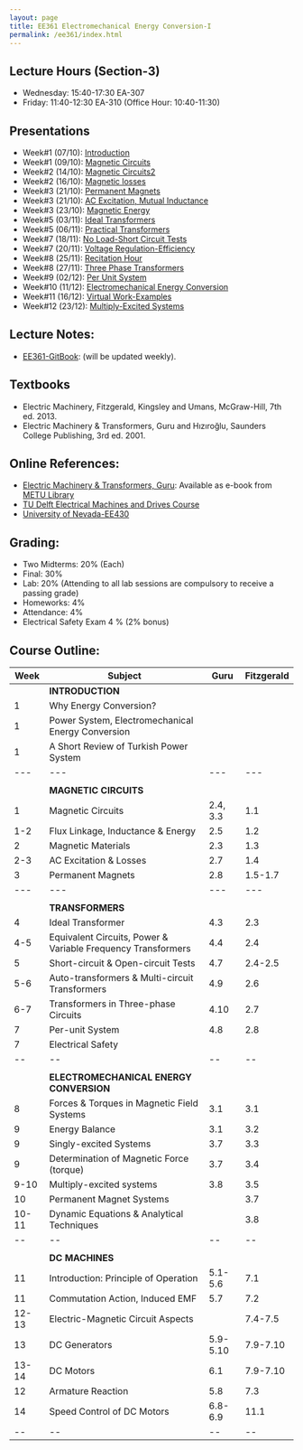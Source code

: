 ```yaml
---
layout: page
title: EE361 Electromechanical Energy Conversion-I
permalink: /ee361/index.html
---
```


## Lecture Hours (Section-3)
- Wednesday: 15:40-17:30 EA-307
- Friday: 11:40-12:30 EA-310 (Office Hour: 10:40-11:30)

## Presentations

- Week#1 (07/10): [Introduction](/presentations/ee361_intro.html)
- Week#1 (09/10): [Magnetic Circuits](/presentations/ee361_magnetic_circuits.html)
- Week#2 (14/10): [Magnetic Circuits2](/presentations/ee361_magnetic_circuits2.html)
- Week#2 (16/10): [Magnetic losses](/presentations/ee361_hystresis_losses.html)
- Week#3 (21/10): [Permanent Magnets](/presentations/ee361_magnets.html)
- Week#3 (21/10): [AC Excitation, Mutual Inductance](/presentations/ee361_ac_excitation.html)
- Week#3 (23/10): [Magnetic Energy](/presentations/ee361_magnetic_energy.html)
- Week#5 (03/11): [Ideal Transformers](/presentations/ee361_ideal_transformers.html)
- Week#5 (06/11): [Practical Transformers](/presentations/ee361_practical_transformers.html)
- Week#7 (18/11): [No Load-Short Circuit Tests](/presentations/ee361_no_load_short_circuit.html)
- Week#7 (20/11): [Voltage Regulation-Efficiency](/presentations/ee361_voltage_regulation.html)
- Week#8 (25/11): [Recitation Hour](/presentations/ee361_recitation.html)
- Week#8 (27/11): [Three Phase Transformers](/presentations/ee361_3phase_transformers.html	)
- Week#9 (02/12): [Per Unit System](/presentations/ee361_per_unit.html)
- Week#10 (11/12): [Electromechanical Energy Conversion](/presentations/ee361_electromechanical_conversion.html)
- Week#11 (16/12): [Virtual Work-Examples](/presentations/ee361_virtual_work.html)
- Week#12 (23/12): [Multiply-Excited Systems](/presentations/ee361_multiply_excited.html)


<!--
If you're clever enough to see this page, you are free to have a look at all presentations, which will be updated in the following weeks.



- Week#11 (10/12): [DC Machines](/presentations/ee361_dc_machine.html)
- Week#12 (15/12): [DC Machines-2](/presentations/ee361_dc_machine2.html)
- Week#13 (22/12): [DC Machine Types](/presentations/ee361_dc_machine_types.html)
- Week#13 (24/12): [DC Motors](/presentations/ee361_dc_motors.html)
- Week#14 (29/12): [Speed Control of DC Motors](/presentations/ee361_dc_motors_speed_control.html)
-->

## Lecture Notes:
- [EE361-GitBook](http://ozank.gitbooks.io/ee361): (will be updated weekly).

<!--
## Solved Problems
- [Magnetic Circuits](/files/ee361_solved_problems_1.pdf)
- [HMW#1-2010](/files/ee361_solved_problems_1a.pdf)-[HMW#1 Solutions](/files/ee361_solved_problems_1a_solutions.pdf)
- [Transformers](/files/ee361_solved_problems_2.pdf)
-->

## Textbooks
- Electric Machinery, Fitzgerald, Kingsley and Umans, McGraw-Hill, 7th ed. 2013.
- Electric Machinery & Transformers, Guru and Hızıroğlu, Saunders College Publishing, 3rd ed. 2001.

## Online References:
- [Electric Machinery & Transformers, Guru](http://library.metu.edu.tr/search~S4?/aguru/aguru/1,20,35,B/l856~b1417325&FF=aguru+bhag+s&4,,4,1,0/indexsort=-): Available as e-book from [METU Library](http://library.metu.edu.tr/search~S4?/aguru/aguru/1%2C20%2C35%2CB/frameset&FF=aguru+bhag+s&4%2C%2C4/indexsort=-)
- [TU Delft Electrical Machines and Drives Course](http://ocw.tudelft.nl/courses/master-electrical-engineering/electrical-machines-and-drives/lectures/)
- [University of Nevada-EE430](http://www.egr.unlv.edu/~eebag/teaching.html)

## Grading:
- Two Midterms: 20% (Each)
- Final: 30%
- Lab: 20% (Attending to all lab sessions are compulsory to receive a passing grade)
- Homeworks: 4%
- Attendance: 4%
- Electrical Safety Exam 4 % (2% bonus)

## Course Outline:

| Week | Subject |Guru | Fitzgerald |
| -- | -- | -- | -- |
| |**INTRODUCTION** |||
| 1 | Why Energy Conversion? |  |  |
| 1 | Power System, Electromechanical Energy Conversion |  |  |
| 1 | A Short Review of Turkish Power System |  |  |
| --- | --- | --- | --- |
|  |  |  |  |
| |**MAGNETIC CIRCUITS** |||
| 1 | Magnetic Circuits | 2.4, 3.3 | 1.1 |
| 1-2 | Flux Linkage, Inductance & Energy| 2.5 | 1.2 |
| 2 | Magnetic Materials | 2.3 | 1.3 |
| 2-3 | AC Excitation & Losses | 2.7 | 1.4 |
| 3 | Permanent Magnets | 2.8 | 1.5-1.7 |
| --- | --- | --- | --- |
|  |  |  |  |
| | **TRANSFORMERS** | | |
| 4 | Ideal Transformer | 4.3 | 2.3 |
| 4-5 | Equivalent Circuits, Power & Variable Frequency Transformers | 4.4 | 2.4 |
| 5 | Short-circuit & Open-circuit Tests | 4.7 | 2.4-2.5 |
| 5-6 | Auto-transformers & Multi-circuit Transformers | 4.9 | 2.6 |
| 6-7 | Transformers in Three-phase Circuits | 4.10 | 2.7 |
| 7 | Per-unit System | 4.8 | 2.8 |
| 7 | Electrical Safety |  |  |
| -- | -- | -- | -- |
|  |  |  |  |
|  | **ELECTROMECHANICAL ENERGY CONVERSION** |  |  |
| 8 | Forces & Torques in Magnetic Field Systems | 3.1 | 3.1 |
| 9 | Energy Balance | 3.1 | 3.2 |
| 9 | Singly-excited Systems | 3.7 | 3.3 |
| 9 | Determination of  Magnetic Force (torque) | 3.7 | 3.4 |
| 9-10| Multiply-excited systems | 3.8 | 3.5 |
| 10 | Permanent Magnet Systems |  | 3.7 |
| 10-11 | Dynamic Equations & Analytical Techniques |  | 3.8 |
| -- | -- | -- | -- |
|  |  |  |  |
|  | **DC MACHINES** | | |
| 11 | Introduction: Principle of Operation | 5.1-5.6 | 7.1 |
| 11 | Commutation Action, Induced EMF | 5.7 | 7.2 |
| 12-13 | Electric-Magnetic Circuit Aspects | | 7.4-7.5 |
| 13 | DC Generators | 5.9-5.10 | 7.9-7.10 |
| 13-14 | DC Motors | 6.1 | 7.9-7.10 |
| 12 | Armature Reaction | 5.8 | 7.3 |
| 14 | Speed Control of DC Motors | 6.8-6.9 | 11.1 |
| -- | -- | -- | -- |
